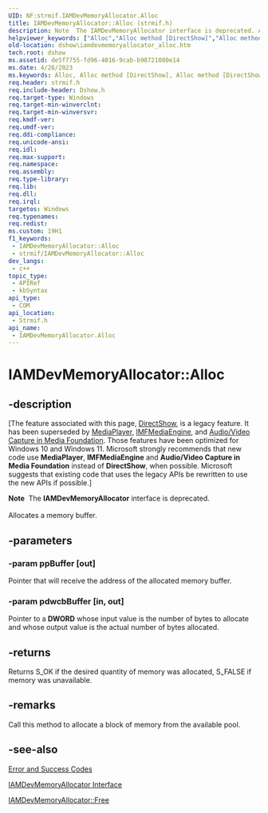 ```yaml
---
UID: NF:strmif.IAMDevMemoryAllocator.Alloc
title: IAMDevMemoryAllocator::Alloc (strmif.h)
description: Note  The IAMDevMemoryAllocator interface is deprecated. Allocates a memory buffer.
helpviewer_keywords: ["Alloc","Alloc method [DirectShow]","Alloc method [DirectShow]","IAMDevMemoryAllocator interface","IAMDevMemoryAllocator interface [DirectShow]","Alloc method","IAMDevMemoryAllocator.Alloc","IAMDevMemoryAllocator::Alloc","IAMDevMemoryAllocatorAlloc","dshow.iamdevmemoryallocator_alloc","strmif/IAMDevMemoryAllocator::Alloc"]
old-location: dshow\iamdevmemoryallocator_alloc.htm
tech.root: dshow
ms.assetid: de5f7755-fd96-4016-9cab-b98721080e14
ms.date: 4/26/2023
ms.keywords: Alloc, Alloc method [DirectShow], Alloc method [DirectShow],IAMDevMemoryAllocator interface, IAMDevMemoryAllocator interface [DirectShow],Alloc method, IAMDevMemoryAllocator.Alloc, IAMDevMemoryAllocator::Alloc, IAMDevMemoryAllocatorAlloc, dshow.iamdevmemoryallocator_alloc, strmif/IAMDevMemoryAllocator::Alloc
req.header: strmif.h
req.include-header: Dshow.h
req.target-type: Windows
req.target-min-winverclnt: 
req.target-min-winversvr: 
req.kmdf-ver: 
req.umdf-ver: 
req.ddi-compliance: 
req.unicode-ansi: 
req.idl: 
req.max-support: 
req.namespace: 
req.assembly: 
req.type-library: 
req.lib: 
req.dll: 
req.irql: 
targetos: Windows
req.typenames: 
req.redist: 
ms.custom: 19H1
f1_keywords:
 - IAMDevMemoryAllocator::Alloc
 - strmif/IAMDevMemoryAllocator::Alloc
dev_langs:
 - c++
topic_type:
 - APIRef
 - kbSyntax
api_type:
 - COM
api_location:
 - Strmif.h
api_name:
 - IAMDevMemoryAllocator.Alloc
---
```


# IAMDevMemoryAllocator::Alloc


## -description

\[The feature associated with this page, [DirectShow](/windows/win32/directshow/directshow), is a legacy feature. It has been superseded by [MediaPlayer](/uwp/api/Windows.Media.Playback.MediaPlayer), [IMFMediaEngine](/windows/win32/api/mfmediaengine/nn-mfmediaengine-imfmediaengine), and [Audio/Video Capture in Media Foundation](windows/win32/medfound/audio-video-capture-in-media-foundation). Those features have been optimized for Windows 10 and Windows 11. Microsoft strongly recommends that new code use **MediaPlayer**, **IMFMediaEngine** and **Audio/Video Capture in Media Foundation** instead of **DirectShow**, when possible. Microsoft suggests that existing code that uses the legacy APIs be rewritten to use the new APIs if possible.\]

<div class="alert"><b>Note</b>  The <b>IAMDevMemoryAllocator</b> interface is deprecated.</div>
<div> </div>
Allocates a memory buffer.

## -parameters

### -param ppBuffer [out]

Pointer that will receive the address of the allocated memory buffer.

### -param pdwcbBuffer [in, out]

Pointer to a <b>DWORD</b> whose input value is the number of bytes to allocate and whose output value is the actual number of bytes allocated.

## -returns

Returns S_OK if the desired quantity of memory was allocated, S_FALSE if memory was unavailable.

## -remarks

Call this method to allocate a block of memory from the available pool.

## -see-also

<a href="/windows/desktop/DirectShow/error-and-success-codes">Error and Success Codes</a>



<a href="/windows/desktop/api/strmif/nn-strmif-iamdevmemoryallocator">IAMDevMemoryAllocator Interface</a>



<a href="/windows/desktop/api/strmif/nf-strmif-iamdevmemoryallocator-free">IAMDevMemoryAllocator::Free</a>